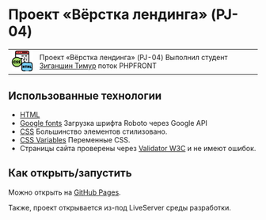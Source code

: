 # Проект «Вёрстка лендинга» (PJ-04)

<table>
  <tr>
    <td>
      <img src="./assets/images/html_css.png">
    </td>
    <td>
      Проект «Вёрстка лендинга» (PJ-04)
      Выполнил студент <a href="https://github.com/27X19">Зиганшин Тимур</a> поток PHPFRONT 
    </td>
  </tr>
</table>

## Использованные технологии

- [HTML](https://www.w3.org/TR/2021/SPSD-html52-20210128/)
- [Google fonts](https://fonts.google.com/specimen/Roboto) Загрузка шрифта Roboto через Google API
- [CSS](https://developer.mozilla.org/ru/docs/Learn/Getting_started_with_the_web/CSS_basics) Большинство элементов стилизовано.
- [CSS Variables](https://developer.mozilla.org/ru/docs/Web/CSS/Using_CSS_custom_properties) Переменные CSS.
- Страницы сайта проверены через <a href="https://validator.w3.org/#validate_by_upload" target="_blank">Validator W3C</a> и не имеют ошибок.

## Как открыть/запустить

Можно открыть на [GitHub Pages](https://27x19.github.io/TimurZiganshin.github.io/).

Также, проект открывается из-под LiveServer среды разработки.
